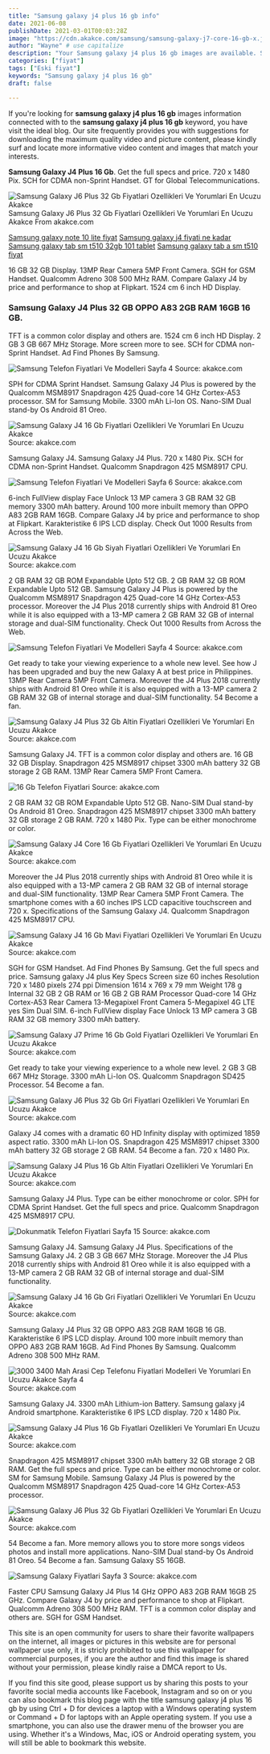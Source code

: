 ```yaml
---
title: "Samsung galaxy j4 plus 16 gb info"
date: 2021-06-08
publishDate: 2021-03-01T00:03:28Z
image: "https://cdn.akakce.com/samsung/samsung-galaxy-j7-core-16-gb-x.jpg"
author: "Wayne" # use capitalize
description: "Your Samsung galaxy j4 plus 16 gb images are available. Samsung galaxy j4 plus 16 gb are a topic that is being searched for and liked by netizens now. You can Find and Download the Samsung galaxy j4 plus 16 gb files here. Get all free vectors."
categories: ["fiyat"]
tags: ["Eski fiyat"]
keywords: "Samsung galaxy j4 plus 16 gb"
draft: false

---
```


If you're looking for **samsung galaxy j4 plus 16 gb** images information connected with to the **samsung galaxy j4 plus 16 gb** keyword, you have visit the ideal  blog.  Our site frequently  provides you with  suggestions  for downloading  the maximum  quality video and picture  content, please kindly surf and locate more informative video content and images  that match your interests.

**Samsung Galaxy J4 Plus 16 Gb**. Get the full specs and price. 720 x 1480 Pix. SCH for CDMA non-Sprint Handset. GT for Global Telecommunications.

![Samsung Galaxy J6 Plus 32 Gb Fiyatlari Ozellikleri Ve Yorumlari En Ucuzu Akakce](https://cdn.akakce.com/samsung/samsung-galaxy-j6-plus-32-gb-z.jpg "Samsung Galaxy J6 Plus 32 Gb Fiyatlari Ozellikleri Ve Yorumlari En Ucuzu Akakce")
Samsung Galaxy J6 Plus 32 Gb Fiyatlari Ozellikleri Ve Yorumlari En Ucuzu Akakce From akakce.com

[Samsung galaxy note 10 lite fiyat](/samsung-galaxy-note-10-lite-fiyat/)
[Samsung galaxy j4 fiyati ne kadar](/samsung-galaxy-j4-fiyati-ne-kadar/)
[Samsung galaxy tab sm t510 32gb 101 tablet](/samsung-galaxy-tab-sm-t510-32gb-101-tablet/)
[Samsung galaxy tab a sm t510 fiyat](/samsung-galaxy-tab-a-sm-t510-fiyat/)

16 GB 32 GB Display. 13MP Rear Camera 5MP Front Camera. SGH for GSM Handset. Qualcomm Adreno 308 500 MHz RAM. Compare Galaxy J4 by price and performance to shop at Flipkart. 1524 cm 6 inch HD Display.

### Samsung Galaxy J4 Plus 32 GB OPPO A83 2GB RAM 16GB 16 GB.

TFT is a common color display and others are. 1524 cm 6 inch HD Display. 2 GB 3 GB 667 MHz Storage. More screen more to see. SCH for CDMA non-Sprint Handset. Ad Find Phones By Samsung.


![Samsung Telefon Fiyatlari Ve Modelleri Sayfa 4](https://cdn.akakce.com/samsung/samsung-galaxy-a7-2018-64-gb-x.jpg "Samsung Telefon Fiyatlari Ve Modelleri Sayfa 4")
Source: akakce.com

SPH for CDMA Sprint Handset. Samsung Galaxy J4 Plus is powered by the Qualcomm MSM8917 Snapdragon 425 Quad-core 14 GHz Cortex-A53 processor. SM for Samsung Mobile. 3300 mAh Li-Ion OS. Nano-SIM Dual stand-by Os Android 81 Oreo.

![Samsung Galaxy J4 16 Gb Fiyatlari Ozellikleri Ve Yorumlari En Ucuzu Akakce](https://cdn.akakce.com/samsung/samsung-galaxy-j4-16-gb-z.jpg "Samsung Galaxy J4 16 Gb Fiyatlari Ozellikleri Ve Yorumlari En Ucuzu Akakce")
Source: akakce.com

Samsung Galaxy J4. Samsung Galaxy J4 Plus. 720 x 1480 Pix. SCH for CDMA non-Sprint Handset. Qualcomm Snapdragon 425 MSM8917 CPU.

![Samsung Telefon Fiyatlari Ve Modelleri Sayfa 6](https://cdn.akakce.com/samsung/samsung-galaxy-j7-duo-32-gb-x.jpg "Samsung Telefon Fiyatlari Ve Modelleri Sayfa 6")
Source: akakce.com

6-inch FullView display Face Unlock 13 MP camera 3 GB RAM 32 GB memory 3300 mAh battery. Around 100 more inbuilt memory than OPPO A83 2GB RAM 16GB. Compare Galaxy J4 by price and performance to shop at Flipkart. Karakteristike 6 IPS LCD display. Check Out 1000 Results from Across the Web.

![Samsung Galaxy J4 16 Gb Siyah Fiyatlari Ozellikleri Ve Yorumlari En Ucuzu Akakce](https://iis-akakce.akamaized.net/p.z?%2F%2Fn11scdn%2Eakamaized%2Enet%2Fa1%2F1024%2Felektronik%2Fcep%2Dtelefonu%2Fsamsung%2Dgalaxy%2Dj4%2D16%2Dgb%2Dsamsung%2Dturkiye%2Dgarantili%5F%5F0614732384248291%2Ejpg "Samsung Galaxy J4 16 Gb Siyah Fiyatlari Ozellikleri Ve Yorumlari En Ucuzu Akakce")
Source: akakce.com

2 GB RAM 32 GB ROM Expandable Upto 512 GB. 2 GB RAM 32 GB ROM Expandable Upto 512 GB. Samsung Galaxy J4 Plus is powered by the Qualcomm MSM8917 Snapdragon 425 Quad-core 14 GHz Cortex-A53 processor. Moreover the J4 Plus 2018 currently ships with Android 81 Oreo while it is also equipped with a 13-MP camera 2 GB RAM 32 GB of internal storage and dual-SIM functionality. Check Out 1000 Results from Across the Web.

![Samsung Telefon Fiyatlari Ve Modelleri Sayfa 4](https://cdn.akakce.com/samsung/samsung-galaxy-a80-128-gb-x.jpg "Samsung Telefon Fiyatlari Ve Modelleri Sayfa 4")
Source: akakce.com

Get ready to take your viewing experience to a whole new level. See how J has been upgraded and buy the new Galaxy A at best price in Philippines. 13MP Rear Camera 5MP Front Camera. Moreover the J4 Plus 2018 currently ships with Android 81 Oreo while it is also equipped with a 13-MP camera 2 GB RAM 32 GB of internal storage and dual-SIM functionality. 54 Become a fan.

![Samsung Galaxy J4 Plus 32 Gb Altin Fiyatlari Ozellikleri Ve Yorumlari En Ucuzu Akakce](https://cdn.akakce.com/samsung/samsung-galaxy-j4-plus-32-gb-altin-z.jpg "Samsung Galaxy J4 Plus 32 Gb Altin Fiyatlari Ozellikleri Ve Yorumlari En Ucuzu Akakce")
Source: akakce.com

Samsung Galaxy J4. TFT is a common color display and others are. 16 GB 32 GB Display. Snapdragon 425 MSM8917 chipset 3300 mAh battery 32 GB storage 2 GB RAM. 13MP Rear Camera 5MP Front Camera.

![16 Gb Telefon Fiyatlari](https://cdn.akakce.com/samsung/samsung-galaxy-a01-16-gb-x.jpg "16 Gb Telefon Fiyatlari")
Source: akakce.com

2 GB RAM 32 GB ROM Expandable Upto 512 GB. Nano-SIM Dual stand-by Os Android 81 Oreo. Snapdragon 425 MSM8917 chipset 3300 mAh battery 32 GB storage 2 GB RAM. 720 x 1480 Pix. Type can be either monochrome or color.

![Samsung Galaxy J4 Core 16 Gb Fiyatlari Ozellikleri Ve Yorumlari En Ucuzu Akakce](https://cdn.akakce.com/samsung/samsung-galaxy-j4-core-16-gb-1-z.jpg "Samsung Galaxy J4 Core 16 Gb Fiyatlari Ozellikleri Ve Yorumlari En Ucuzu Akakce")
Source: akakce.com

Moreover the J4 Plus 2018 currently ships with Android 81 Oreo while it is also equipped with a 13-MP camera 2 GB RAM 32 GB of internal storage and dual-SIM functionality. 13MP Rear Camera 5MP Front Camera. The smartphone comes with a 60 inches IPS LCD capacitive touchscreen and 720 x. Specifications of the Samsung Galaxy J4. Qualcomm Snapdragon 425 MSM8917 CPU.

![Samsung Galaxy J4 16 Gb Mavi Fiyatlari Ozellikleri Ve Yorumlari En Ucuzu Akakce](https://cdn.akakce.com/samsung/samsung-galaxy-j4-16-gb-mavi-z.jpg "Samsung Galaxy J4 16 Gb Mavi Fiyatlari Ozellikleri Ve Yorumlari En Ucuzu Akakce")
Source: akakce.com

SGH for GSM Handset. Ad Find Phones By Samsung. Get the full specs and price. Samsung galaxy J4 plus Key Specs Screen size 60 inches Resolution 720 x 1480 pixels 274 ppi Dimension 1614 x 769 x 79 mm Weight 178 g Internal 32 GB 2 GB RAM or 16 GB 2 GB RAM Processor Quad-core 14 GHz Cortex-A53 Rear Camera 13-Megapixel Front Camera 5-Megapixel 4G LTE yes Sim Dual SIM. 6-inch FullView display Face Unlock 13 MP camera 3 GB RAM 32 GB memory 3300 mAh battery.

![Samsung Galaxy J7 Prime 16 Gb Gold Fiyatlari Ozellikleri Ve Yorumlari En Ucuzu Akakce](https://cdn.akakce.com/samsung/samsung-galaxy-j7-prime-16-gb-gold-z.jpg "Samsung Galaxy J7 Prime 16 Gb Gold Fiyatlari Ozellikleri Ve Yorumlari En Ucuzu Akakce")
Source: akakce.com

Get ready to take your viewing experience to a whole new level. 2 GB 3 GB 667 MHz Storage. 3300 mAh Li-Ion OS. Qualcomm Snapdragon SD425 Processor. 54 Become a fan.

![Samsung Galaxy J6 Plus 32 Gb Gri Fiyatlari Ozellikleri Ve Yorumlari En Ucuzu Akakce](https://iis-akakce.akamaized.net/p.z?%2F%2Fproductimages%2Ehepsiburada%2Enet%2Fs%2F22%2F600%2F9949921378354%2Ejpg "Samsung Galaxy J6 Plus 32 Gb Gri Fiyatlari Ozellikleri Ve Yorumlari En Ucuzu Akakce")
Source: akakce.com

Galaxy J4 comes with a dramatic 60 HD Infinity display with optimized 1859 aspect ratio. 3300 mAh Li-Ion OS. Snapdragon 425 MSM8917 chipset 3300 mAh battery 32 GB storage 2 GB RAM. 54 Become a fan. 720 x 1480 Pix.

![Samsung Galaxy J4 Plus 16 Gb Altin Fiyatlari Ozellikleri Ve Yorumlari En Ucuzu Akakce](https://iis-akakce.akamaized.net/p.z?%2F%2Fn11scdn%2Eakamaized%2Enet%2Fa1%2F1024%2Felektronik%2Fcep%2Dtelefonu%2Fsamsung%2Dgalaxy%2Dj4%2Dplus%2D16%2Dgb%2Dsamsung%2Dturkiye%2Dgarantili%5F%5F0205712948164313%2Ejpg "Samsung Galaxy J4 Plus 16 Gb Altin Fiyatlari Ozellikleri Ve Yorumlari En Ucuzu Akakce")
Source: akakce.com

Samsung Galaxy J4 Plus. Type can be either monochrome or color. SPH for CDMA Sprint Handset. Get the full specs and price. Qualcomm Snapdragon 425 MSM8917 CPU.

![Dokunmatik Telefon Fiyatlari Sayfa 15](https://cdn.akakce.com/samsung/samsung-galaxy-m10-16-gb-x.jpg "Dokunmatik Telefon Fiyatlari Sayfa 15")
Source: akakce.com

Samsung Galaxy J4. Samsung Galaxy J4 Plus. Specifications of the Samsung Galaxy J4. 2 GB 3 GB 667 MHz Storage. Moreover the J4 Plus 2018 currently ships with Android 81 Oreo while it is also equipped with a 13-MP camera 2 GB RAM 32 GB of internal storage and dual-SIM functionality.

![Samsung Galaxy J4 16 Gb Gri Fiyatlari Ozellikleri Ve Yorumlari En Ucuzu Akakce](https://cdn.akakce.com/samsung/samsung-galaxy-j4-16-gb-gri-z.jpg "Samsung Galaxy J4 16 Gb Gri Fiyatlari Ozellikleri Ve Yorumlari En Ucuzu Akakce")
Source: akakce.com

Samsung Galaxy J4 Plus 32 GB OPPO A83 2GB RAM 16GB 16 GB. Karakteristike 6 IPS LCD display. Around 100 more inbuilt memory than OPPO A83 2GB RAM 16GB. Ad Find Phones By Samsung. Qualcomm Adreno 308 500 MHz RAM.

![3000 3400 Mah Arasi Cep Telefonu Fiyatlari Modelleri Ve Yorumlari En Ucuzu Akakce Sayfa 4](https://cdn.akakce.com/samsung/samsung-galaxy-j6-32-gb-x.jpg "3000 3400 Mah Arasi Cep Telefonu Fiyatlari Modelleri Ve Yorumlari En Ucuzu Akakce Sayfa 4")
Source: akakce.com

Samsung Galaxy J4. 3300 mAh Lithium-ion Battery. Samsung galaxy j4 Android smartphone. Karakteristike 6 IPS LCD display. 720 x 1480 Pix.

![Samsung Galaxy J4 Plus 16 Gb Fiyatlari Ozellikleri Ve Yorumlari En Ucuzu Akakce](https://cdn.akakce.com/samsung/samsung-galaxy-j4-plus-16-gb-z.jpg "Samsung Galaxy J4 Plus 16 Gb Fiyatlari Ozellikleri Ve Yorumlari En Ucuzu Akakce")
Source: akakce.com

Snapdragon 425 MSM8917 chipset 3300 mAh battery 32 GB storage 2 GB RAM. Get the full specs and price. Type can be either monochrome or color. SM for Samsung Mobile. Samsung Galaxy J4 Plus is powered by the Qualcomm MSM8917 Snapdragon 425 Quad-core 14 GHz Cortex-A53 processor.

![Samsung Galaxy J6 Plus 32 Gb Fiyatlari Ozellikleri Ve Yorumlari En Ucuzu Akakce](https://cdn.akakce.com/samsung/samsung-galaxy-j6-plus-32-gb-z.jpg "Samsung Galaxy J6 Plus 32 Gb Fiyatlari Ozellikleri Ve Yorumlari En Ucuzu Akakce")
Source: akakce.com

54 Become a fan. More memory allows you to store more songs videos photos and install more applications. Nano-SIM Dual stand-by Os Android 81 Oreo. 54 Become a fan. Samsung Galaxy S5 16GB.

![Samsung Galaxy Fiyatlari Sayfa 3](https://cdn.akakce.com/samsung/samsung-galaxy-j7-core-16-gb-x.jpg "Samsung Galaxy Fiyatlari Sayfa 3")
Source: akakce.com

Faster CPU Samsung Galaxy J4 Plus 14 GHz OPPO A83 2GB RAM 16GB 25 GHz. Compare Galaxy J4 by price and performance to shop at Flipkart. Qualcomm Adreno 308 500 MHz RAM. TFT is a common color display and others are. SGH for GSM Handset.

This site is an open community for users to share their favorite wallpapers on the internet, all images or pictures in this website are for personal wallpaper use only, it is stricly prohibited to use this wallpaper for commercial purposes, if you are the author and find this image is shared without your permission, please kindly raise a DMCA report to Us.

If you find this site good, please support us by sharing this posts to your favorite social media accounts like Facebook, Instagram and so on or you can also bookmark this blog page with the title samsung galaxy j4 plus 16 gb by using Ctrl + D for devices a laptop with a Windows operating system or Command + D for laptops with an Apple operating system. If you use a smartphone, you can also use the drawer menu of the browser you are using. Whether it's a Windows, Mac, iOS or Android operating system, you will still be able to bookmark this website.
